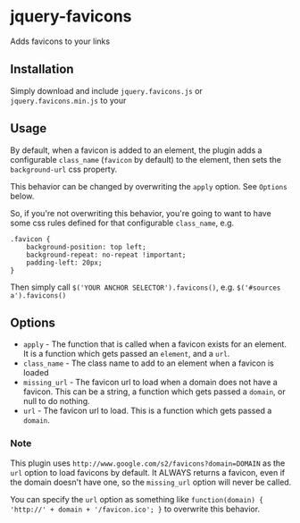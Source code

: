 # jquery-favicons

Adds favicons to your links


## Installation

Simply download and include `jquery.favicons.js` or `jquery.favicons.min.js` to your 


## Usage

By default, when a favicon is added to an element, the plugin adds a configurable `class_name` (`favicon` by default) to the element, then sets the `background-url` css property.

This behavior can be changed by overwriting the `apply` option. See `Options` below.

So, if you're not overwriting this behavior, you're going to want to have some css rules defined for that configurable `class_name`, e.g.

	.favicon {
		background-position: top left;
		background-repeat: no-repeat !important;
		padding-left: 20px;
	}

Then simply call `$('YOUR ANCHOR SELECTOR').favicons()`, e.g. `$('#sources a').favicons()`


## Options

* `apply` - The function that is called when a favicon exists for an element. It is a function which gets passed an `element`, and a `url`.
* `class_name` - The class name to add to an element when a favicon is loaded
* `missing_url` - The favicon url to load when a domain does not have a favicon. This can be a string, a function which gets passed a `domain`, or null to do nothing.
* `url` - The favicon url to load. This is a function which gets passed a `domain`.


### Note

This plugin uses `http://www.google.com/s2/favicons?domain=DOMAIN` as the `url` option to load favicons by default. It ALWAYS returns a favicon, even if the domain doesn't have one, so the `missing_url` option will never be called.

You can specify the `url` option as something like `function(domain) { 'http://' + domain + '/favicon.ico'; }` to overwrite this behavior.
